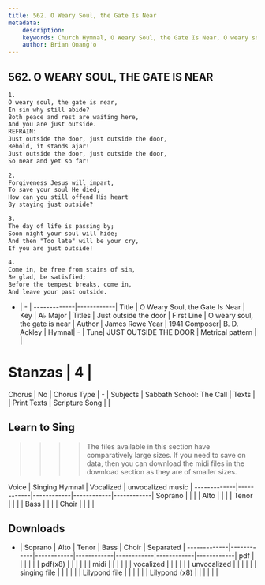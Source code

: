 ```yaml
---
title: 562. O Weary Soul, the Gate Is Near
metadata:
    description: 
    keywords: Church Hymnal, O Weary Soul, the Gate Is Near, O weary soul, the gate is near, Just outside the door
    author: Brian Onang'o
---
```



## 562. O WEARY SOUL, THE GATE IS NEAR

```txt
1.
O weary soul, the gate is near, 
In sin why still abide? 
Both peace and rest are waiting here, 
And you are just outside. 
REFRAIN:
Just outside the door, just outside the door, 
Behold, it stands ajar! 
Just outside the door, just outside the door, 
So near and yet so far! 

2.
Forgiveness Jesus will impart, 
To save your soul He died; 
How can you still offend His heart 
By staying just outside? 

3.
The day of life is passing by; 
Soon night your soul will hide; 
And then "Too late" will be your cry, 
If you are just outside! 

4.
Come in, be free from stains of sin, 
Be glad, be satisfied; 
Before the tempest breaks, come in, 
And leave your past outside.
```

- |   -  |
-------------|------------|
Title | O Weary Soul, the Gate Is Near |
Key | A♭ Major |
Titles | Just outside the door |
First Line | O weary soul, the gate is near |
Author | James Rowe
Year | 1941
Composer| B. D. Ackley |
Hymnal|  - |
Tune| JUST OUTSIDE THE DOOR |
Metrical pattern | |
# Stanzas | 4 |
Chorus | No |
Chorus Type | - |
Subjects | Sabbath School: The Call |
Texts |  |
Print Texts | 
Scripture Song |  |
  
## Learn to Sing

>>>> The files available in this section have comparatively large sizes. If you need to save on data, then you can download the midi files in the download section as they are of smaller sizes.

Voice |  Singing Hymnal | Vocalized | unvocalized music |
-------------|------------|------------|------------|------------|
Soprano | | | |
Alto | | | |
Tenor | | | |
Bass | | | |
Choir | | | |

## Downloads

- |  Soprano | Alto | Tenor | Bass | Choir | Separated |
-------------|------------|------------|------------|------------|------------|------------|
pdf | | | | | |
pdf(x8) | | | | | |
midi | | | | | |
vocalized | | | | | |
unvocalized | | | | | |
singing file | | | | | |
Lilypond file | | | | | |
Lilypond (x8) | | | | | |
  